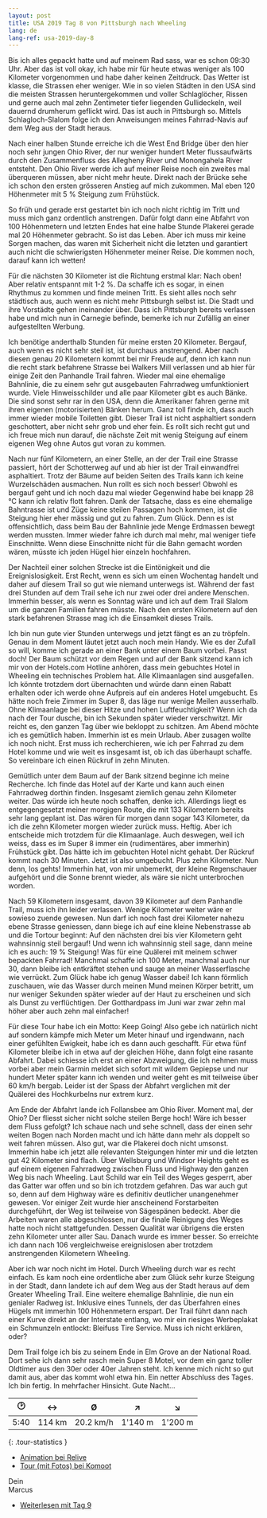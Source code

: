```yaml
---
layout: post
title: USA 2019 Tag 8 von Pittsburgh nach Wheeling
lang: de
lang-ref: usa-2019-day-8
---
```


Bis ich alles gepackt hatte und auf meinem Rad sass, war es schon 09:30 Uhr. Aber das ist voll okay, ich habe mir für heute etwas weniger als 100 Kilometer vorgenommen und habe daher keinen Zeitdruck. Das Wetter ist klasse, die Strassen eher weniger. Wie in so vielen Städten in den USA sind die meisten Strassen heruntergekommen und voller Schlaglöcher, Rissen und gerne auch mal zehn Zentimeter tiefer liegenden Gullideckeln, weil dauernd drumherum geflickt wird. Das ist auch in Pittsburgh so. Mittels Schlagloch-Slalom folge ich den Anweisungen meines Fahrrad-Navis auf dem Weg aus der Stadt heraus.

Nach einer halben Stunde erreiche ich die West End Bridge über den hier noch sehr jungen Ohio River, der nur weniger hundert Meter flussaufwärts durch den Zusammenfluss des Allegheny River und Monongahela River entsteht. Den Ohio River werde ich auf meiner Reise noch ein zweites mal überqueren müssen, aber nicht mehr heute. Direkt nach der Brücke sehe ich schon den ersten grösseren Anstieg auf mich zukommen. Mal eben 120 Höhenmeter mit 5 % Steigung zum Frühstück.

So früh und gerade erst gestartet bin ich noch nicht richtig im Tritt und muss mich ganz ordentlich anstrengen. Dafür folgt dann eine Abfahrt von 100 Höhenmetern und letzten Endes hat eine halbe Stunde Plakerei gerade mal 20 Höhenmeter gebracht. So ist das Leben. Aber ich muss mir keine Sorgen machen, das waren mit Sicherheit nicht die letzten und garantiert auch nicht die schwierigsten Höhenmeter meiner Reise. Die kommen noch, darauf kann ich wetten!

Für die nächsten 30 Kilometer ist die Richtung erstmal klar: Nach oben! Aber relativ entspannt mit 1-2 %. Da schaffe ich es sogar, in einen Rhythmus zu kommen und finde meinen Tritt. Es sieht alles noch sehr städtisch aus, auch wenn es nicht mehr Pittsburgh selbst ist. Die Stadt und ihre Vorstädte gehen ineinander über. Dass ich Pittsburgh bereits verlassen habe und mich nun in Carnegie befinde, bemerke ich nur Zufällig an einer aufgestellten Werbung.

Ich benötige anderthalb Stunden für meine ersten 20 Kilometer. Bergauf, auch wenn es nicht sehr steil ist, ist durchaus anstrengend. Aber nach diesen genau 20 Kilometern kommt bei mir Freude auf, denn ich kann nun die recht stark befahrene Strasse bei Walkers Mill verlassen und ab hier für einige Zeit den Panhandle Trail fahren. Wieder mal eine ehemalige Bahnlinie, die zu einem sehr gut ausgebauten Fahrradweg umfunktioniert wurde. Viele Hinweisschilder und alle paar Kilometer gibt es auch Bänke. Die sind sonst sehr rar in den USA, denn die Amerikaner fahren gerne mit ihren eigenen (motorisierten) Bänken herum. Ganz toll finde ich, dass auch immer wieder mobile Toiletten gibt. Dieser Trail ist nicht asphaltiert sondern geschottert, aber nicht sehr grob und eher fein. Es rollt sich recht gut und ich freue mich nun darauf, die nächste Zeit mit wenig Steigung auf einem eigenen Weg ohne Autos gut voran zu kommen.

Nach nur fünf Kilometern, an einer Stelle, an der der Trail eine Strasse passiert, hört der Schotterweg auf und ab hier ist der Trail einwandfrei asphaltiert. Trotz der Bäume auf beiden Seiten des Trails kann ich keine Wurzelschäden ausmachen. Nun rollt es sich noch besser! Obwohl es bergauf geht und ich noch dazu mal wieder Gegenwind habe bei knapp 28 °C kann ich relativ flott fahren. Dank der Tatsache, dass es eine ehemalige Bahntrasse ist und Züge keine steilen Passagen hoch kommen, ist die Steigung hier eher mässig und gut zu fahren. Zum Glück. Denn es ist offensichtlich, dass beim Bau der Bahnlinie jede Menge Erdmassen bewegt werden mussten. Immer wieder fahre ich durch mal mehr, mal weniger tiefe Einschnitte. Wenn diese Einschnitte nicht für die Bahn gemacht worden wären, müsste ich jeden Hügel hier einzeln hochfahren.

Der Nachteil einer solchen Strecke ist die Eintönigkeit und die Ereignislosigkeit. Erst Recht, wenn es sich um einen Wochentag handelt und daher auf diesem Trail so gut wie niemand unterwegs ist. Während der fast drei Stunden auf dem Trail sehe ich nur zwei oder drei andere Menschen. Immerhin besser, als wenn es Sonntag wäre und ich auf dem Trail Slalom um die ganzen Familien fahren müsste. Nach den ersten Kilometern auf den stark befahrenen Strasse mag ich die Einsamkeit dieses Trails.

Ich bin nun gute vier Stunden unterwegs und jetzt fängt es an zu tröpfeln. Genau in dem Moment läutet jetzt auch noch mein Handy. Wie es der Zufall so will, komme ich gerade an einer Bank unter einem Baum vorbei. Passt doch! Der Baum schützt vor dem Regen und auf der Bank sitzend kann ich mir von der Hotels.com Hotline anhören, dass mein gebuchtes Hotel in Wheeling ein technisches Problem hat. Alle Klimaanlagen sind ausgefallen. Ich könnte trotzdem dort übernachten und würde dann einen Rabatt erhalten oder ich werde ohne Aufpreis auf ein anderes Hotel umgebucht. Es hätte noch freie Zimmer im Super 8, das läge nur wenige Meilen ausserhalb. Ohne Klimaanlage bei dieser Hitze und hohen Luftfeuchtigkeit? Wenn ich da nach der Tour dusche, bin ich Sekunden später wieder verschwitzt. Mir reicht es, den ganzen Tag über wie bekloppt zu schitzen. Am Abend möchte ich es gemütlich haben. Immerhin ist es mein Urlaub. Aber zusagen wollte ich noch nicht. Erst muss ich recherchieren, wie ich per Fahrrad zu dem Hotel komme und wie weit es insgesamt ist, ob ich das überhaupt schaffe. So vereinbare ich einen Rückruf in zehn Minuten.

Gemütlich unter dem Baum auf der Bank sitzend beginne ich meine Recherche. Ich finde das Hotel auf der Karte und kann auch einen Fahrradweg dorthin finden. Insgesamt ziemlich genau zehn Kilometer weiter. Das würde ich heute noch schaffen, denke ich. Allerdings liegt es entgegengesetzt meiner morgigen Route, die mit 133 Kilometern bereits sehr lang geplant ist. Das wären für morgen dann sogar 143 Kilometer, da ich die zehn Kilometer morgen wieder zurück muss. Heftig. Aber ich entscheide mich trotzdem für die Klimaanlage. Auch deswegen, weil ich weiss, dass es im Super 8 immer ein (rudimentäres, aber immerhin) Frühstück gibt. Das hätte ich im gebuchten Hotel nicht gehabt. Der Rückruf kommt nach 30 Minuten. Jetzt ist also umgebucht. Plus zehn Kilometer. Nun denn, los gehts! Immerhin hat, von mir unbemerkt, der kleine Regenschauer aufgehört und die Sonne brennt wieder, als wäre sie nicht unterbrochen worden.

Nach 59 Kilometern insgesamt, davon 39 Kilometer auf dem Panhandle Trail, muss ich ihn leider verlassen. Wenige Kilometer weiter wäre er sowieso zuende gewesen. Nun darf ich noch fast drei Kilometer nahezu ebene Strasse geniessen, dann biege ich auf eine kleine Nebenstrasse ab und die Tortour beginnt: Auf den nächsten drei bis vier Kilometern geht wahnsinnig steil bergauf! Und wenn ich wahnsinnig steil sage, dann meine ich es auch: 19 % Steigung! Was für eine Quälerei mit meinem schwer bepackten Fahrrad! Manchmal schaffe ich 100 Meter, manchmal auch nur 30, dann bleibe ich entkräftet stehen und sauge an meiner Wasserflasche wie verrückt. Zum Glück habe ich genug Wasser dabei! Ich kann förmlich zuschauen, wie das Wasser durch meinen Mund meinen Körper betritt, um nur weniger Sekunden später wieder auf der Haut zu erscheinen und sich als Dunst zu verflüchtigen. Der Gotthardpass im Juni war zwar zehn mal höher aber auch zehn mal einfacher!

Für diese Tour habe ich ein Motto: Keep Going! Also gebe ich natürlich nicht auf sondern kämpfe mich Meter um Meter hinauf und irgendwann, nach einer gefühlten Ewigkeit, habe ich es dann auch geschafft. Für etwa fünf Kilometer bleibe ich in etwa auf der gleichen Höhe, dann folgt eine rasante Abfahrt. Dabei schiesse ich erst an einer Abzweigung, die ich nehmen muss vorbei aber mein Garmin meldet sich sofort mit wildem Gepiepse und nur hundert Meter später kann ich wenden und weiter geht es mit teilweise über 60 km/h bergab. Leider ist der Spass der Abfahrt verglichen mit der Quälerei des Hochkurbelns nur extrem kurz.

Am Ende der Abfahrt lande ich Follansbee am Ohio River. Moment mal, der Ohio? Der fliesst sicher nicht solche steilen Berge hoch! Wäre ich besser dem Fluss gefolgt? Ich schaue nach und sehe schnell, dass der einen sehr weiten Bogen nach Norden macht und ich hätte dann mehr als doppelt so weit fahren müssen. Also gut, war die Plakerei doch nicht umsonst. Immerhin habe ich jetzt alle relevanten Steigungen hinter mir und die letzten gut 42 Kilometer sind flach. Über Wellsburg und Windsor Heights geht es auf einem eigenen Fahrradweg zwischen Fluss und Highway den ganzen Weg bis nach Wheeling. Laut Schild war ein Teil des Weges gesperrt, aber das Gatter war offen und so bin ich trotzdem gefahren. Das war auch gut so, denn auf dem Highway wäre es definitiv deutlicher unangenehmer gewesen. Vor einiger Zeit wurde hier anscheinend Forstarbeiten durchgeführt, der Weg ist teilweise von Sägespänen bedeckt. Aber die Arbeiten waren alle abgeschlossen, nur die finale Reinigung des Weges hatte noch nicht stattgefunden. Dessen Qualität war übrigens die ersten zehn Kilometer unter aller Sau. Danach wurde es immer besser. So erreichte ich dann nach 106 vergleichweise ereignislosen aber trotzdem anstrengenden Kilometern Wheeling.

Aber ich war noch nicht im Hotel. Durch Wheeling durch war es recht einfach. Es kam noch eine ordentliche aber zum Glück sehr kurze Steigung in der Stadt, dann landete ich auf dem Weg aus der Stadt heraus auf dem Greater Wheeling Trail. Eine weitere ehemalige Bahnlinie, die nun ein genialer Radweg ist. Inklusive eines Tunnels, der das Überfahren eines Hügels mit immerhin 100 Höhenmetern erspart. Der Trail führt dann nach einer Kurve direkt an der Interstate entlang, wo mir ein riesiges Werbeplakat ein Schmunzeln entlockt: Bleifuss Tire Service. Muss ich nicht erklären, oder?

Dem Trail folge ich bis zu seinem Ende in Elm Grove an der National Road. Dort sehe ich dann sehr rasch mein Super 8 Motel, vor dem ein ganz toller Oldtimer aus den 30er oder 40er Jahren steht. Ich kenne mich nicht so gut damit aus, aber das kommt wohl etwa hin. Ein netter Abschluss des Tages. Ich bin fertig. In mehrfacher Hinsicht. Gute Nacht...

| 🕑    | ↔      | Ø         | ↗       | ↘       |
| :--: | :----: | :-------: | :-----: | :-----: |
| 5:40 | 114 km | 20.2 km/h | 1'140 m | 1'200 m |
{: .tour-statistics }

- [Animation bei Relive](https://www.relive.cc/view/vrqodQQooyv)
- [Tour (mit Fotos) bei Komoot](https://www.komoot.de/tour/88025853/zoom)

Dein  
Marcus

- [Weiterlesen mit Tag 9](/de/2019/08/22/USA-2019-Tag-9/)
